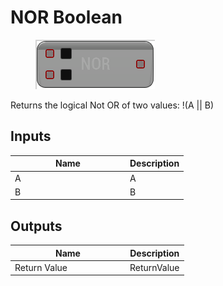 # NOR Boolean

<div align="left" data-full-width="false"><figure><img src="../../../../.gitbook/assets/nor_boolean.png" alt=""><figcaption></figcaption></figure></div>

Returns the logical Not OR of two values: !(A || B)

## Inputs

<table><thead><tr><th width="170">Name</th><th>Description</th></tr></thead><tbody><tr><td>A</td><td>A</td></tr><tr><td>B</td><td>B</td></tr></tbody></table>

## Outputs

<table><thead><tr><th width="170">Name</th><th>Description</th></tr></thead><tbody><tr><td>Return Value</td><td>ReturnValue</td></tr></tbody></table>
